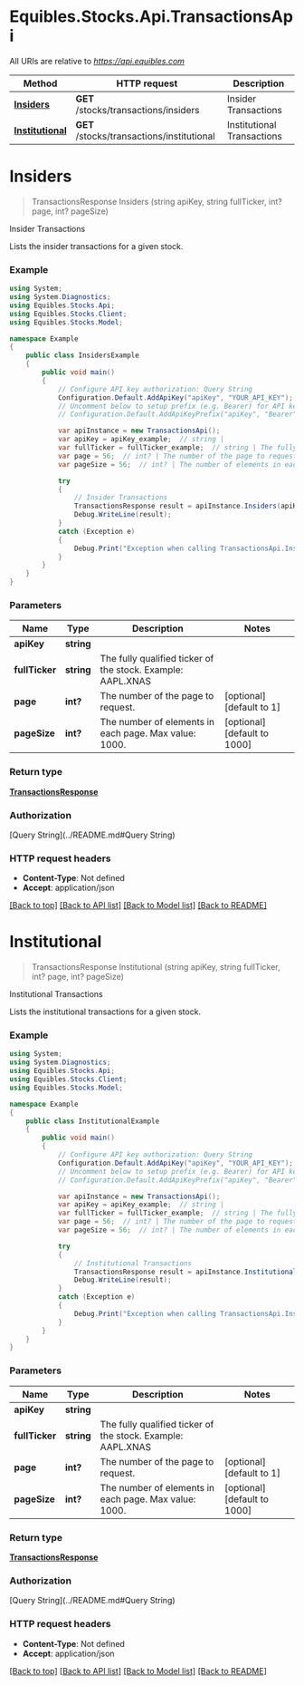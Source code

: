 # Equibles.Stocks.Api.TransactionsApi

All URIs are relative to *https://api.equibles.com*

Method | HTTP request | Description
------------- | ------------- | -------------
[**Insiders**](TransactionsApi.md#insiders) | **GET** /stocks/transactions/insiders | Insider Transactions
[**Institutional**](TransactionsApi.md#institutional) | **GET** /stocks/transactions/institutional | Institutional Transactions

<a name="insiders"></a>
# **Insiders**
> TransactionsResponse Insiders (string apiKey, string fullTicker, int? page, int? pageSize)

Insider Transactions

Lists the insider transactions for a given stock.

### Example
```csharp
using System;
using System.Diagnostics;
using Equibles.Stocks.Api;
using Equibles.Stocks.Client;
using Equibles.Stocks.Model;

namespace Example
{
    public class InsidersExample
    {
        public void main()
        {
            // Configure API key authorization: Query String
            Configuration.Default.AddApiKey("apiKey", "YOUR_API_KEY");
            // Uncomment below to setup prefix (e.g. Bearer) for API key, if needed
            // Configuration.Default.AddApiKeyPrefix("apiKey", "Bearer");

            var apiInstance = new TransactionsApi();
            var apiKey = apiKey_example;  // string | 
            var fullTicker = fullTicker_example;  // string | The fully qualified ticker of the stock. Example: AAPL.XNAS
            var page = 56;  // int? | The number of the page to request. (optional)  (default to 1)
            var pageSize = 56;  // int? | The number of elements in each page. Max value: 1000. (optional)  (default to 1000)

            try
            {
                // Insider Transactions
                TransactionsResponse result = apiInstance.Insiders(apiKey, fullTicker, page, pageSize);
                Debug.WriteLine(result);
            }
            catch (Exception e)
            {
                Debug.Print("Exception when calling TransactionsApi.Insiders: " + e.Message );
            }
        }
    }
}
```

### Parameters

Name | Type | Description  | Notes
------------- | ------------- | ------------- | -------------
 **apiKey** | **string**|  | 
 **fullTicker** | **string**| The fully qualified ticker of the stock. Example: AAPL.XNAS | 
 **page** | **int?**| The number of the page to request. | [optional] [default to 1]
 **pageSize** | **int?**| The number of elements in each page. Max value: 1000. | [optional] [default to 1000]

### Return type

[**TransactionsResponse**](TransactionsResponse.md)

### Authorization

[Query String](../README.md#Query String)

### HTTP request headers

 - **Content-Type**: Not defined
 - **Accept**: application/json

[[Back to top]](#) [[Back to API list]](../README.md#documentation-for-api-endpoints) [[Back to Model list]](../README.md#documentation-for-models) [[Back to README]](../README.md)
<a name="institutional"></a>
# **Institutional**
> TransactionsResponse Institutional (string apiKey, string fullTicker, int? page, int? pageSize)

Institutional Transactions

Lists the institutional transactions for a given stock.

### Example
```csharp
using System;
using System.Diagnostics;
using Equibles.Stocks.Api;
using Equibles.Stocks.Client;
using Equibles.Stocks.Model;

namespace Example
{
    public class InstitutionalExample
    {
        public void main()
        {
            // Configure API key authorization: Query String
            Configuration.Default.AddApiKey("apiKey", "YOUR_API_KEY");
            // Uncomment below to setup prefix (e.g. Bearer) for API key, if needed
            // Configuration.Default.AddApiKeyPrefix("apiKey", "Bearer");

            var apiInstance = new TransactionsApi();
            var apiKey = apiKey_example;  // string | 
            var fullTicker = fullTicker_example;  // string | The fully qualified ticker of the stock. Example: AAPL.XNAS
            var page = 56;  // int? | The number of the page to request. (optional)  (default to 1)
            var pageSize = 56;  // int? | The number of elements in each page. Max value: 1000. (optional)  (default to 1000)

            try
            {
                // Institutional Transactions
                TransactionsResponse result = apiInstance.Institutional(apiKey, fullTicker, page, pageSize);
                Debug.WriteLine(result);
            }
            catch (Exception e)
            {
                Debug.Print("Exception when calling TransactionsApi.Institutional: " + e.Message );
            }
        }
    }
}
```

### Parameters

Name | Type | Description  | Notes
------------- | ------------- | ------------- | -------------
 **apiKey** | **string**|  | 
 **fullTicker** | **string**| The fully qualified ticker of the stock. Example: AAPL.XNAS | 
 **page** | **int?**| The number of the page to request. | [optional] [default to 1]
 **pageSize** | **int?**| The number of elements in each page. Max value: 1000. | [optional] [default to 1000]

### Return type

[**TransactionsResponse**](TransactionsResponse.md)

### Authorization

[Query String](../README.md#Query String)

### HTTP request headers

 - **Content-Type**: Not defined
 - **Accept**: application/json

[[Back to top]](#) [[Back to API list]](../README.md#documentation-for-api-endpoints) [[Back to Model list]](../README.md#documentation-for-models) [[Back to README]](../README.md)
